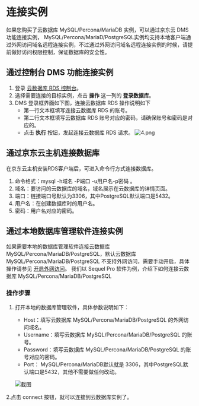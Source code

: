 # 连接实例
如果您购买了云数据库 MySQL/Percona/MariaDB 实例，可以通过京东云 DMS 功能连接实例， MySQL/Percona/MariaD/PostgreSQL实例均支持本地客户端通过外网访问域名远程连接实例，不过通过外网访问域名远程连接实例的时候，请提前做好访问权限控制，保证数据库的安全性。

## 通过控制台 DMS 功能连接实例
1. 登录 [云数据库 RDS 控制台](https://rds-console.jdcloud.com/database)。
2. 选择需要连接的目标实例，点击 **操作** 这一列的 **登录数据库**。
3. DMS 登录框界面如下图，连接云数据库 RDS 操作说明如下
    * 第一行文本框填写连接云数据库 RDS 的账号。
    * 第二行文本框填写云数据库 RDS 账号对应的密码，请确保账号和密码是对应的。
    * 点击 **执行** 按钮，发起连接云数据库 RDS 请求。
    ![4.png](https://img1.jcloudcs.com/cms/870cf55e-5a95-438e-b3e9-0015eee0bd8120170904172035.png)

## 通过京东云主机连接数据库
在京东云主机安装RDS客户端后，可进入命令行方式连接数据库。

1. 命令格式：mysql -h域名 -P端口 -u用户名-p密码 。
2. 域名：要访问的云数据库的域名，域名展示在云数据库的详情页面。
3. 端口：链接端口号默认为3306，其中PostgreSQL默认端口是5432。
4. 用户名：在创建数据库时的用户名。
5. 密码：用户名对应的密码。

## 通过本地数据库管理软件连接实例
如果需要本地的数据库管理软件连接云数据库 MySQL/Percona/MariaDB/PostgreSQL，默认云数据库 MySQL/Percona/MariaDB/PostgreSQL 不支持外网访问，需要手动开启，具体操作请参见 [开启外网访问](../../Operation-Guide/Instance/Internet-Access.md)。
我们以 Sequel Pro 软件为例，介绍下如何连接云数据库 MySQL/Percona/MariaDB/PostgreSQL

### 操作步骤
1. 打开本地的数据库管理软件，具体参数说明如下：
    * Host：填写云数据库 MySQL/Percona/MariaDB/PostgreSQL 的外网访问域名。
    * Username：填写云数据库 MySQL/Percona/MariaDB/PostgreSQL 的账号。
    * Password：填写云数据库 MySQL/Percona/MariaDB/PostgreSQL 的账号对应的密码。
    * Port： MySQL/Percona/MariaDB默认就是 3306，其中PostgreSQL默认端口是5432，其他不需要做任何改动。

    ![截图](https://img1.jcloudcs.com/cms/94be7bf2-3a37-4d1d-9add-cb35d27cc7aa20180803100645.jpeg)


2.点击 connect 按钮，就可以连接到云数据库实例了。 
